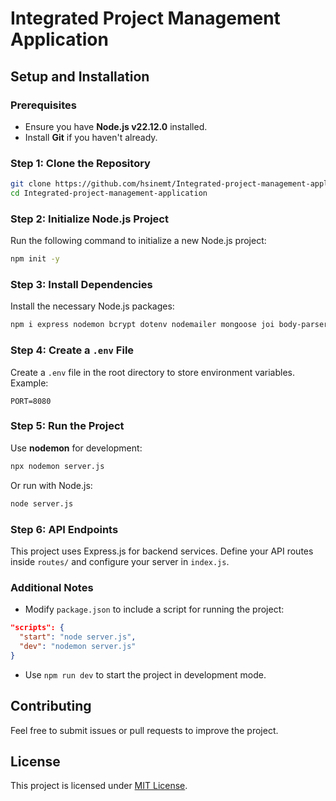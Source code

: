 # Integrated Project Management Application

## Setup and Installation

### Prerequisites
- Ensure you have **Node.js v22.12.0** installed.
- Install **Git** if you haven't already.

### Step 1: Clone the Repository
```sh
git clone https://github.com/hsinemt/Integrated-project-management-application.git
cd Integrated-project-management-application
```

### Step 2: Initialize Node.js Project
Run the following command to initialize a new Node.js project:
```sh
npm init -y
```

### Step 3: Install Dependencies
Install the necessary Node.js packages:
```sh
npm i express nodemon bcrypt dotenv nodemailer mongoose joi body-parser cookie-parser cors jsonwebtoken
```

### Step 4: Create a `.env` File
Create a `.env` file in the root directory to store environment variables. Example:
```
PORT=8080
```

### Step 5: Run the Project
Use **nodemon** for development:
```sh
npx nodemon server.js
```
Or run with Node.js:
```sh
node server.js
```

### Step 6: API Endpoints
This project uses Express.js for backend services. Define your API routes inside `routes/` and configure your server in `index.js`.

### Additional Notes
- Modify `package.json` to include a script for running the project:
```json
"scripts": {
  "start": "node server.js",
  "dev": "nodemon server.js"
}
```
- Use `npm run dev` to start the project in development mode.

## Contributing
Feel free to submit issues or pull requests to improve the project.

## License
This project is licensed under [MIT License](LICENSE).

